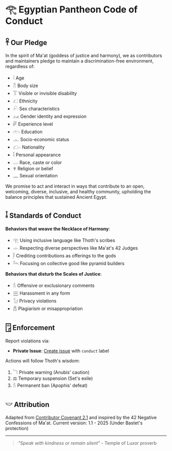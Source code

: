 <!--
Language: English
-->

# 𓂀 Egyptian Pantheon Code of Conduct

## 𓋹 Our Pledge

In the spirit of Ma'at (goddess of justice and harmony), we as contributors and maintainers pledge to maintain a discrimination-free environment, regardless of:

- 𓇋 Age
- 𓁟 Body size
- 𓀠 Visible or invisible disability
- 𓆎 Ethnicity
- 𓍯 Sex characteristics
- 𓃭 Gender identity and expression
- 𓏞 Experience level
- 𓂧 Education
- 𓊵 Socio-economic status
- 𓆎𓏏 Nationality
- 𓄤 Personal appearance
- 𓂋 Race, caste or color
- ☥ Religion or belief
- 𓈖 Sexual orientation

We promise to act and interact in ways that contribute to an open, welcoming, diverse, inclusive, and healthy community, upholding the balance principles that sustained Ancient Egypt.

## 𓄤 Standards of Conduct

**Behaviors that weave the Necklace of Harmony**:
- 𓂀 Using inclusive language like Thoth's scribes
- 𓁹 Respecting diverse perspectives like Ma'at's 42 Judges
- 𓋴 Crediting contributions as offerings to the gods
- 𓃢 Focusing on collective good like pyramid builders

**Behaviors that disturb the Scales of Justice**:
- 𓁝 Offensive or exclusionary comments
- 𓈗 Harassment in any form
- 𓃩 Privacy violations
- 𓆣 Plagiarism or misappropriation

## 𓉞 Enforcement

Report violations via:
- **Private Issue**: [Create issue](https://github.com/marianaviana/egyptian-mythology-mock-api/issues/new?template=report.md) with `conduct` label

Actions will follow Thoth's wisdom:
1. 𓆓 Private warning (Anubis' caution)
2. ⚖️ Temporary suspension (Set's exile)
3. 𓁝 Permanent ban (Apophis' defeat)

## 𓎟 Attribution

Adapted from [Contributor Covenant 2.1](https://www.contributor-covenant.org/) and inspired by the 42 Negative Confessions of Ma'at.
Current version: 1.1 - 2025 (Under Bastet's protection)

---

> *"Speak with kindness or remain silent"* - Temple of Luxor proverb